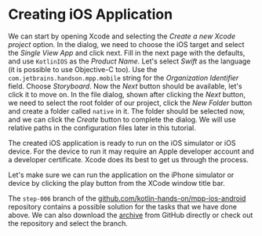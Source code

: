 # Creating iOS Application

We can start by opening Xcode and selecting the *Create a new Xcode project* option. In 
the dialog, we need to choose the iOS target and select the *Single View App* and click next. Fill in the next page with the defaults, 
and use `KotlinIOS` as the *Product Name*. Let's select _Swift_ as the language (it is possible to use
Objective-C too). Use the `com.jetbrains.handson.mpp.mobile` string for the _Organization Identifier_ field.
Choose _Storyboard_.
Now the _Next_ button should be available, let's click it to move on.
In the file dialog, shown after clicking the _Next_ button, we need to select the root folder
of our project, click the _New Folder_ button and create a folder called `native` in it. 
The folder should be selected now, and we can click the _Create_
button to complete the dialog. We will use relative paths in the configuration files later in this tutorial. 

The created iOS application is ready to run on the iOS simulator or iOS device. For the device to run
it may require an Apple developer account and a developer certificate. Xcode does its
best to get us through the process. 

Let's make sure we can run the application on the iPhone simulator or device by clicking the play button
from the XCode window title bar. 

The `step-006` branch of the 
[github.com/kotlin-hands-on/mpp-ios-android](https://github.com/kotlin-hands-on/mpp-ios-android/tree/step-006)
repository contains a possible solution for the tasks that we have done above.  We can also download the
[archive](https://github.com/kotlin-hands-on/mpp-ios-android/archive/step-006.zip) from GitHub directly or
check out the repository and select the branch.
